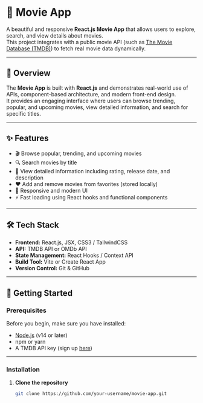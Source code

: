 # 🎥 Movie App

A beautiful and responsive **React.js Movie App** that allows users to explore, search, and view details about movies.  
This project integrates with a public movie API (such as [The Movie Database (TMDB)](https://www.themoviedb.org/)) to fetch real movie data dynamically.

---

## 🧭 Overview
The **Movie App** is built with **React.js** and demonstrates real-world use of APIs, component-based architecture, and modern front-end design.  
It provides an engaging interface where users can browse trending, popular, and upcoming movies, view detailed information, and search for specific titles.

---

## ✨ Features
- 🎬 Browse popular, trending, and upcoming movies  
- 🔍 Search movies by title  
- 🧾 View detailed information including rating, release date, and description  
- ❤️ Add and remove movies from favorites (stored locally)  
- 🌙 Responsive and modern UI  
- ⚡ Fast loading using React hooks and functional components  

---

## 🛠 Tech Stack
- **Frontend:** React.js, JSX, CSS3 / TailwindCSS  
- **API:** TMDB API or OMDb API  
- **State Management:** React Hooks / Context API  
- **Build Tool:** Vite or Create React App  
- **Version Control:** Git & GitHub  

---

## 🚀 Getting Started

### Prerequisites
Before you begin, make sure you have installed:
- [Node.js](https://nodejs.org/) (v14 or later)
- npm or yarn
- A TMDB API key (sign up [here](https://www.themoviedb.org/documentation/api))

---

### Installation

1. **Clone the repository**
   ```bash
   git clone https://github.com/your-username/movie-app.git
